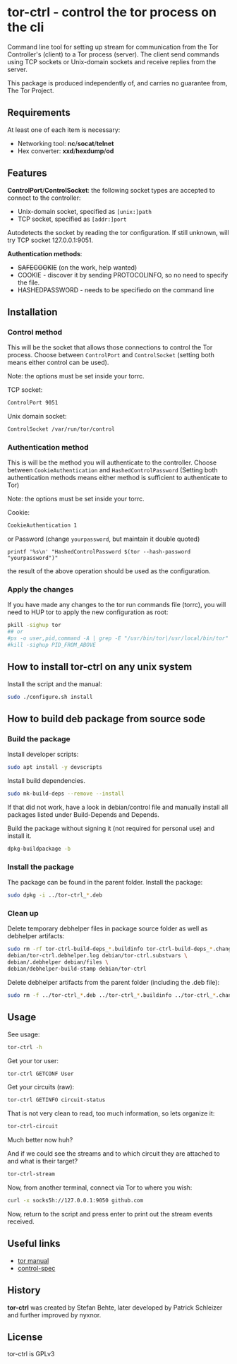 # tor-ctrl - control the tor process on the cli

Command line tool for setting up stream for communication from the Tor Controller's (client) to a Tor process (server). The client send commands using TCP sockets or Unix-domain sockets and receive replies from the server.

This package is produced independently of, and carries no guarantee from, The Tor Project.

## Requirements

At least one of each item is necessary:

* Networking tool: **nc**/**socat**/**telnet**
* Hex converter: **xxd**/**hexdump**/**od**

## Features

**ControlPort**/**ControlSocket**: the following socket types are accepted to connect to the controller:
* Unix-domain socket, specified as `[unix:]path`
* TCP socket, specified as `[addr:]port`

Autodetects the socket by reading the tor configuration.
If still unknown, will try TCP socket 127.0.0.1:9051.

**Authentication methods**:
* ~~SAFECOOKIE~~ (on the work, help wanted)
* COOKIE - discover it by sending PROTOCOLINFO, so no need to specify the file.
* HASHEDPASSWORD - needs to be specifiedo on the command line

## Installation

### Control method

This will be the socket that allows those connections to control the Tor process. Choose between `ControlPort` and `ControlSocket` (setting both means either control can be used).

Note: the options must be set inside your torrc.

TCP socket:
```sh
ControlPort 9051
```

Unix domain socket:
```sh
ControlSocket /var/run/tor/control
```

### Authentication method

This is will be the method you will authenticate to the controller. Choose between `CookieAuthentication` and `HashedControlPassword` (Setting both authentication methods means either method is sufficient to authenticate to Tor)

Note: the options must be set inside your torrc.

Cookie:
```sh
CookieAuthentication 1
```
or
Password (change `yourpassword`, but maintain it double quoted)
```
printf '%s\n' "HashedControlPassword $(tor --hash-password "yourpassword")"
```
the result of the above operation should be used as the configuration.

### Apply the changes

If you have made any changes to the tor run commands file (torrc), you will need to HUP tor to apply the new configuration as root:

```sh
pkill -sighup tor
## or
#ps -o user,pid,command -A | grep -E "/usr/bin/tor|/usr/local/bin/tor"
#kill -sighup PID_FROM_ABOVE
```

## How to install tor-ctrl on any unix system

Install the script and the manual:
```sh
sudo ./configure.sh install
```

## How to build deb package from source sode

### Build the package

Install developer scripts:
```sh
sudo apt install -y devscripts
```

Install build dependencies.
```sh
sudo mk-build-deps --remove --install
```
If that did not work, have a look in debian/control file and manually install all packages listed under Build-Depends and Depends.

Build the package without signing it (not required for personal use) and install it.
```sh
dpkg-buildpackage -b
```

### Install the package

The package can be found in the parent folder.
Install the package:
```sh
sudo dpkg -i ../tor-ctrl_*.deb
```

### Clean up

Delete temporary debhelper files in package source folder as well as debhelper artifacts:
```sh
sudo rm -rf tor-ctrl-build-deps_*.buildinfo tor-ctrl-build-deps_*.changes \
debian/tor-ctrl.debhelper.log debian/tor-ctrl.substvars \
debian/.debhelper debian/files \
debian/debhelper-build-stamp debian/tor-ctrl
```

Delete debhelper artifacts from the parent folder (including the .deb file):
```sh
sudo rm -f ../tor-ctrl_*.deb ../tor-ctrl_*.buildinfo ../tor-ctrl_*.changes
```

## Usage

See usage:
```sh
tor-ctrl -h
```

Get your tor user:
```sh
tor-ctrl GETCONF User
```

Get your circuits (raw):
```sh
tor-ctrl GETINFO circuit-status
```

That is not very clean to read, too much information, so lets organize it:
```sh
tor-ctrl-circuit
```
Much better now huh?

And if we could see the streams and to which circuit they are attached to and what is their target?
```sh
tor-ctrl-stream
```
Now, from another terminal, connect via Tor to where you wish:
```sh
curl -x socks5h://127.0.0.1:9050 github.com
```
Now, return to the script and press enter to print out the stream events received.

## Useful links

* [tor manual](https://gitweb.torproject.org/tor.git/tree/doc/man/tor.1.txt)
* [control-spec](https://gitweb.torproject.org/torspec.git/tree/control-spec.txt)

## History

**tor-ctrl** was created by Stefan Behte, later developed by Patrick Schleizer and further improved by nyxnor.

## License

tor-ctrl is GPLv3
